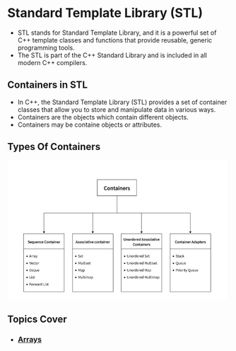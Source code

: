 # Standard Template Library (STL)
- STL stands for Standard Template Library, and it is a powerful set of C++ template classes and functions that provide reusable, generic programming tools.
- The STL is part of the C++ Standard Library and is included in all modern C++ compilers.

## Containers in STL
- In C++, the Standard Template Library (STL) provides a set of container classes that allow you to store and manipulate data in various ways.
- Containers are the objects which contain different objects.
- Containers may be containe objects or attributes.

## Types Of Containers
![image](Images/containers_types.jpeg)

## Topics Cover
- ### [Arrays](Arrays/Docs.md)


